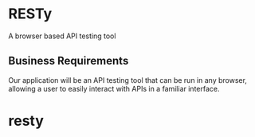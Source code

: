 # RESTy

A browser based API testing tool

## Business Requirements

Our application will be an API testing tool that can be run in any browser, allowing a user to easily interact with APIs in a familiar interface.

<!-- To Be filled in by you the student as we iterate thru Module 6 Labs -->
# resty
